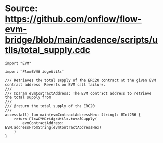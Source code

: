 # Source: https://github.com/onflow/flow-evm-bridge/blob/main/cadence/scripts/utils/total_supply.cdc

```
import "EVM"

import "FlowEVMBridgeUtils"

/// Retrieves the total supply of the ERC20 contract at the given EVM contract address. Reverts on EVM call failure.
///
/// @param evmContractAddress: The EVM contract address to retrieve the total supply from
///
/// @return the total supply of the ERC20
///
access(all) fun main(evmContractAddressHex: String): UInt256 {
    return FlowEVMBridgeUtils.totalSupply(
        evmContractAddress: EVM.addressFromString(evmContractAddressHex)
    )
}

```